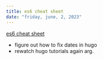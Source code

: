 ```yaml
---
title: es6 cheat sheet
date: "friday, june, 2, 2023"
---
```

[es6 cheat sheet](https://melanieseltzer.github.io/es6-all-the-things/)
- figure out how to fix dates in hugo
- rewatch hugo tutorials again arg.
